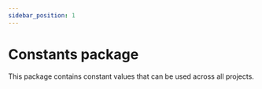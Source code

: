 ```yaml
---
sidebar_position: 1
---
```


# Constants package

This package contains constant values that can be used across all projects.
